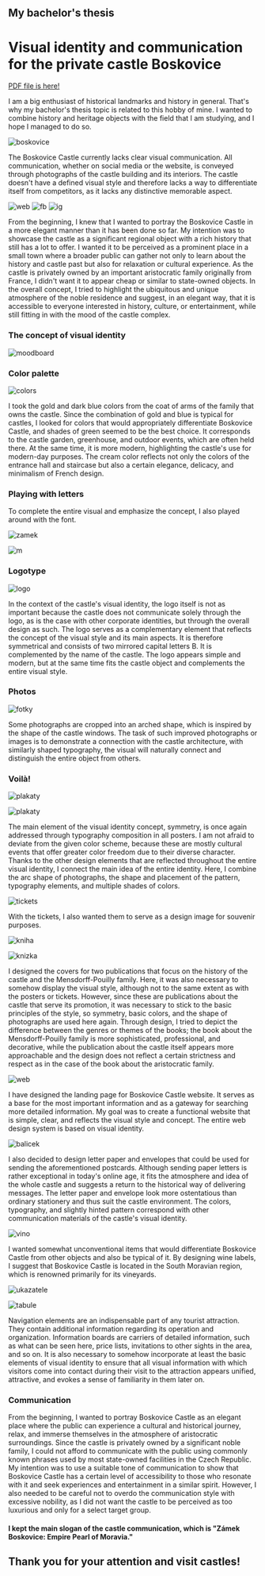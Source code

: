 ## My bachelor's thesis

# Visual identity and communication for the private castle Boskovice

[PDF file is here!](bachelor_presentation.pdf)

I am a big enthusiast of historical landmarks and history in general. That's why my bachelor's thesis topic is related to this hobby of mine. 
I wanted to combine history and heritage objects with the field that I am studying, and I hope I managed to do so.

![boskovice](zamek-boskovice-2022_12_7-125320.jpg)

The Boskovice Castle currently lacks clear visual communication. All communication, whether on social media or the website, is conveyed through photographs of the castle building and its interiors. The castle doesn't have a defined visual style and therefore lacks a way to differentiate itself from competitors, as it lacks any distinctive memorable aspect. 

![web](analyza_webu.jpg) ![fb](fb_boskovice.jpg) ![ig](instagram_boskovice.jpg)


From the beginning, I knew that I wanted to portray the Boskovice Castle in a more elegant manner than it has been done so far. My intention was to showcase the castle as a significant regional object with a rich history that still has a lot to offer. I wanted it to be perceived as a prominent place in a small town where a broader public can gather not only to learn about the history and castle past but also for relaxation or cultural experience. As the castle is privately owned by an important aristocratic family originally from France, I didn't want it to appear cheap or similar to state-owned objects. In the overall concept, I tried to highlight the ubiquitous and unique atmosphere of the noble residence and suggest, in an elegant way, that it is accessible to everyone interested in history, culture, or entertainment, while still fitting in with the mood of the castle complex.

### The concept of visual identity

![moodboard](bachelor_presentation.png)


### Color palette

![colors](colors.png)

I took the gold and dark blue colors from the coat of arms of the family that owns the castle. Since the combination of gold and blue is typical for castles, I looked for colors that would appropriately differentiate Boskovice Castle, and shades of green seemed to be the best choice. It corresponds to the castle garden, greenhouse, and outdoor events, which are often held there. At the same time, it is more modern, highlighting the castle's use for modern-day purposes. The cream color reflects not only the colors of the entrance hall and staircase but also a certain elegance, delicacy, and minimalism of French design.

### Playing with letters

To complete the entire visual and emphasize the concept, I also played around with the font.

![zamek](koncept_typografie.png)

![m](koncept_m.jpg)

### Logotype

![logo](logo.png)

In the context of the castle's visual identity, the logo itself is not as important because the castle does not communicate solely through the logo, as is the case with other corporate identities, but through the overall design as such. The logo serves as a complementary element that reflects the concept of the visual style and its main aspects. It is therefore symmetrical and consists of two mirrored capital letters B. It is complemented by the name of the castle. The logo appears simple and modern, but at the same time fits the castle object and complements the entire visual style.

### Photos

![fotky](uprava_fotek.jpg)

Some photographs are cropped into an arched shape, which is inspired by the shape of the castle windows. The task of such improved photographs or images is to demonstrate a connection with the castle architecture, with similarly shaped typography, the visual will naturally connect and distinguish the entire object from others.

### Voilà!

![plakaty](plakaty.jpg)

![plakaty](plakaty_2.png)

The main element of the visual identity concept, symmetry, is once again addressed through typography composition in all posters. I am not afraid to deviate from the given color scheme, because these are mostly cultural events that offer greater color freedom due to their diverse character. Thanks to the other design elements that are reflected throughout the entire visual identity, I connect the main idea of the entire identity. Here, I combine the arc shape of photographs, the shape and placement of the pattern, typography elements, and multiple shades of colors.

![tickets](vstupenky.jpg)

With the tickets, I also wanted them to serve as a design image for souvenir purposes.

![kniha](kniha.jpg)

![knizka](knizka.jpg)

I designed the covers for two publications that focus on the history of the castle and the Mensdorff-Pouilly family. Here, it was also necessary to somehow display the visual style, although not to the same extent as with the posters or tickets. However, since these are publications about the castle that serve its promotion, it was necessary to stick to the basic principles of the style, so symmetry, basic colors, and the shape of photographs are used here again. Through design, I tried to depict the difference between the genres or themes of the books; the book about the Mensdorff-Pouilly family is more sophisticated, professional, and decorative, while the publication about the castle itself appears more approachable and the design does not reflect a certain strictness and respect as in the case of the book about the aristocratic family.

![web](web.jpg)

I have designed the landing page for Boskovice Castle website. It serves as a base for the most important information and as a gateway for searching more detailed information. My goal was to create a functional website that is simple, clear, and reflects the visual style and concept. The entire web design system is based on visual identity.

![balicek](zlaty_balicek.png)

I also decided to design letter paper and envelopes that could be used for sending the aforementioned postcards. Although sending paper letters is rather exceptional in today's online age, it fits the atmosphere and idea of the whole castle and suggests a return to the historical way of delivering messages. The letter paper and envelope look more ostentatious than ordinary stationery and thus suit the castle environment. The colors, typography, and slightly hinted pattern correspond with other communication materials of the castle's visual identity.

![vino](vino.png)

I wanted somewhat unconventional items that would differentiate Boskovice Castle from other objects and also be typical of it. By designing wine labels, I suggest that Boskovice Castle is located in the South Moravian region, which is renowned primarily for its vineyards.

![ukazatele](ukazatele.jpg)

![tabule](tabule.jpg)

Navigation elements are an indispensable part of any tourist attraction. They contain additional information regarding its operation and organization. Information boards are carriers of detailed information, such as what can be seen here, price lists, invitations to other sights in the area, and so on. It is also necessary to somehow incorporate at least the basic elements of visual identity to ensure that all visual information with which visitors come into contact during their visit to the attraction appears unified, attractive, and evokes a sense of familiarity in them later on.

### Communication

From the beginning, I wanted to portray Boskovice Castle as an elegant place where the public can experience a cultural and historical journey, relax, and immerse themselves in the atmosphere of aristocratic surroundings. Since the castle is privately owned by a significant noble family, I could not afford to communicate with the public using commonly known phrases used by most state-owned facilities in the Czech Republic. My intention was to use a suitable tone of communication to show that Boskovice Castle has a certain level of accessibility to those who resonate with it and seek experiences and entertainment in a similar spirit. However, I also needed to be careful not to overdo the communication style with excessive nobility, as I did not want the castle to be perceived as too luxurious and only for a select target group.

#### I kept the main slogan of the castle communication, which is "Zámek Boskovice: Empire Pearl of Moravia."

## Thank you for your attention and visit castles!









